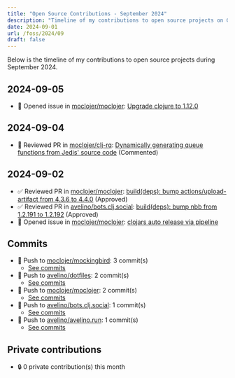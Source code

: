 ```yaml
---
title: "Open Source Contributions - September 2024"
description: "Timeline of my contributions to open source projects on GitHub during September 2024."
date: 2024-09-01
url: /foss/2024/09
draft: false
---
```


Below is the timeline of my contributions to open source projects during September 2024.

## 2024-09-05

- 🐛 Opened issue in [moclojer/moclojer](https://github.com/moclojer/moclojer): [Upgrade clojure to 1.12.0](https://github.com/moclojer/moclojer/issues/282)

## 2024-09-04

- 💬 Reviewed PR in [moclojer/clj-rq](https://github.com/moclojer/clj-rq): [Dynamically generating queue functions from Jedis' source code](https://github.com/moclojer/clj-rq/pull/18#pullrequestreview-2281221824) (Commented)

## 2024-09-02

- ✅ Reviewed PR in [moclojer/moclojer](https://github.com/moclojer/moclojer): [build(deps): bump actions/upload-artifact from 4.3.6 to 4.4.0](https://github.com/moclojer/moclojer/pull/281#pullrequestreview-2275870025) (Approved)
- ✅ Reviewed PR in [avelino/bots.clj.social](https://github.com/avelino/bots.clj.social): [build(deps): bump nbb from 1.2.191 to 1.2.192](https://github.com/avelino/bots.clj.social/pull/142#pullrequestreview-2275850418) (Approved)
- 🐛 Opened issue in [moclojer/moclojer](https://github.com/moclojer/moclojer): [clojars auto release via pipeline](https://github.com/moclojer/moclojer/issues/279)

## Commits

- 🔨 Push to [moclojer/mockingbird](https://github.com/moclojer/mockingbird): 3 commit(s)
  - [See commits](https://github.com/moclojer/mockingbird/commits?author=avelino&since=2024-09-01T00:00:00Z&until=2024-09-30T23:59:59Z)
- 🔨 Push to [avelino/dotfiles](https://github.com/avelino/dotfiles): 2 commit(s)
  - [See commits](https://github.com/avelino/dotfiles/commits?author=avelino&since=2024-09-01T00:00:00Z&until=2024-09-30T23:59:59Z)
- 🔨 Push to [moclojer/moclojer](https://github.com/moclojer/moclojer): 2 commit(s)
  - [See commits](https://github.com/moclojer/moclojer/commits?author=avelino&since=2024-09-01T00:00:00Z&until=2024-09-30T23:59:59Z)
- 🔨 Push to [avelino/bots.clj.social](https://github.com/avelino/bots.clj.social): 1 commit(s)
  - [See commits](https://github.com/avelino/bots.clj.social/commits?author=avelino&since=2024-09-01T00:00:00Z&until=2024-09-30T23:59:59Z)
- 🔨 Push to [avelino/avelino.run](https://github.com/avelino/avelino.run): 1 commit(s)
  - [See commits](https://github.com/avelino/avelino.run/commits?author=avelino&since=2024-09-01T00:00:00Z&until=2024-09-30T23:59:59Z)

## Private contributions

- 🔒 0 private contribution(s) this month

